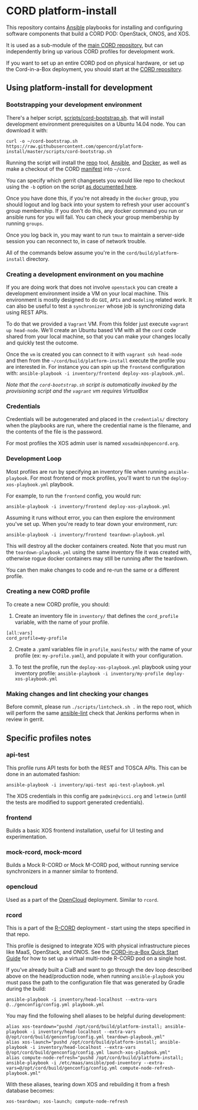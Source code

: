# CORD platform-install

This repository contains [Ansible](http://docs.ansible.com) playbooks for
installing and configuring software components that build a CORD POD:
OpenStack, ONOS, and XOS.

It is used as a sub-module of the [main CORD
repository](https://github.com/opencord/cord), but can independently bring up
various CORD profiles for development work.

If you want to set up an entire CORD pod on physical hardware, or set up the
Cord-in-a-Box deployment, you should start at the [CORD
repository](https://github.com/opencord/cord).

## Using platform-install for development

### Bootstrapping your development environment

There's a helper script,
[scripts/cord-bootstrap.sh](https://github.com/opencord/platform-install/blob/master/scripts/cord-bootstrap.sh).
that will install development environment prerequisites on a Ubuntu 14.04 node.
You can download it with:

```
curl -o ~/cord-bootstrap.sh https://raw.githubusercontent.com/opencord/platform-install/master/scripts/cord-bootstrap.sh
```

Running the script will install the [repo](https://code.google.com/p/git-repo/)
tool, [Ansible](https://docs.ansible.com/ansible/index.html), and
[Docker](https://www.docker.com/), as well as make a checkout of the CORD
[manifest](https://gerrit.opencord.org/gitweb?p=manifest.git;a=blob;f=default.xml)
into `~/cord`.

You can specify which gerrit changesets you would like repo to checkout using
the `-b` option on the script [as documented
here](https://github.com/opencord/cord/blob/master/docs/quickstart.md#using-cord-in-a-boxsh-to-download-development-code-from-gerrit).

Once you have done this, if you're not already in the `docker` group, you
should logout and log back into your system to refresh your user account's
group membership. If you don't do this, any docker command you run or ansible
runs for you will fail. You can check your group membership by running
`groups`.

Once you log back in, you may want to run `tmux` to maintain a server-side
session you can reconnect to, in case of network trouble.

All of the commands below assume you're in the `cord/build/platform-install`
directory.

### Creating a development environment on you machine

If you are doing work that does not involve `openstack` you can create a
development environment inside a VM on your local machine. This environment is
mostly designed to do `GUI`, `APIs` and `modeling` related work. It can also be
useful to test a `synchronizer` whose job is synchronizing data using REST
APIs.

To do that we provided a `Vagrant` VM.  From this folder just execute `vagrant
up head-node`. We'll create an Ubuntu based VM with all the `cord` code shared
from your local machine, so that you can make your changes locally and quickly
test the outcome.

Once the `vm` is created you can connect to it with `vagrant ssh head-node` and
then from the `~/cord/build/platform-install` execute the profile you are
interested in.  For instance you can spin up the `frontend` configuration with:
`ansible-playbook -i inventory/frontend deploy-xos-playbook.yml`.

_Note that the `cord-bootstrap.sh` script is automatically invoked by the
provisioning script and the `vagrant` vm requires VirtualBox_

### Credentials

Credentials will be autogenerated and placed in the `credentials/` directory
when the playbooks are run, where the credential name is the filename, and the
contents of the file is the password.

For most profiles the XOS admin user is named `xosadmin@opencord.org`.

### Development Loop

Most profiles are run by specifying an inventory file when running
`ansible-playbook`. For most frontend or mock profiles, you'll want to run the
`deploy-xos-playbook.yml` playbook.

For example, to run the `frontend` config, you would run:

```
ansible-playbook -i inventory/frontend deploy-xos-playbook.yml
```

Assuming it runs without error, you can then explore the environment you've set
up.  When you're ready to tear down your environment, run:

```
ansible-playbook -i inventory/frontend teardown-playbook.yml
```

This will destroy all the docker containers created.  Note that you must run the
`teardown-playbook.yml` using the same inventory file it was created with,
otherwise rogue docker containers may still be running after the teardown.

You can then make changes to code and re-run the same or a different profile.

### Creating a new CORD profile

To create a new CORD profile, you should:

1. Create an inventory file in `inventory/` that defines the `cord_profile`
   variable, with the name of your profile.

```
[all:vars]
cord_profile=my-profile
```

2. Create a .yaml variables file in `profile_manifests/` with the name of your
   profile (ex: `my-profile.yaml`), and populate it with your configuration.

3. To test the profile, run the `deploy-xos-playbook.yml` playbook using your
   inventory profile:
   `ansible-playbook -i inventory/my-profile deploy-xos-playbook.yml`

### Making changes and lint checking your changes

Before commit, please run `./scripts/lintcheck.sh .` in the repo root, which
will perform the same [ansible-lint](https://pypi.python.org/pypi/ansible-lint)
check that Jenkins performs when in review in gerrit.

## Specific profiles notes

### api-test

This profile runs API tests for both the REST and TOSCA APIs. This can be done
in an automated fashion:

`ansible-playbook -i inventory/api-test api-test-playbook.yml`

The XOS credentials in this config are `padmin@vicci.org` and `letmein` (until
the tests are modified to support generated credentials).

### frontend

Builds a basic XOS frontend installation, useful for UI testing and
experimentation.

### mock-rcord, mock-mcord

Builds a Mock R-CORD or Mock M-CORD pod, without running service synchronizers
in a manner similar to frontend.

### opencloud

Used as a part of the [OpenCloud](http://www.opencloud.us/) deployment. Similar
to `rcord`.

### rcord

This is a part of the [R-CORD](https://github.com/opencord/cord) deployment -
start using the steps specified in that repo.

This profile is designed to integrate XOS with physical infrastructure pieces
like MaaS, OpenStack, and ONOS.  See the [CORD-in-a-Box Quick Start
Guide](https://github.com/opencord/cord/blob/master/docs/quickstart.md) for how
to set up a virtual multi-node R-CORD pod on a single host.

If you've already built a CiaB and want to go through the dev loop described
above on the head/production node, when running `ansible-playbook` you must
pass the path to the configuration file that was generated by Gradle during the
build:

```
ansible-playbook -i inventory/head-localhost --extra-vars @../genconfig/config.yml playbook.yml
```

You may find the following shell aliases to be helpful during development:

```
alias xos-teardown="pushd /opt/cord/build/platform-install; ansible-playbook -i inventory/head-localhost --extra-vars @/opt/cord/build/genconfig/config.yml teardown-playbook.yml"
alias xos-launch="pushd /opt/cord/build/platform-install; ansible-playbook -i inventory/head-localhost --extra-vars @/opt/cord/build/genconfig/config.yml launch-xos-playbook.yml"
alias compute-node-refresh="pushd /opt/cord/build/platform-install; ansible-playbook -i /etc/maas/ansible/pod-inventory --extra-vars=@/opt/cord/build/genconfig/config.yml compute-node-refresh-playbook.yml"
```

With these aliases, tearing down XOS and rebuilding it from a fresh database becomes:

```
xos-teardown; xos-launch; compute-node-refresh
```


